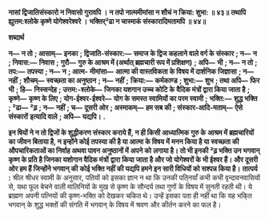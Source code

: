 **नासां द्विजातिसंस्कारो न निवासो गुरावपि ।** **न तपो नात्ममीमांसा न शौचं न क्रिया: शुभा: ॥ ४३॥** **तथापि ह्युत्तम:श्लोके कृष्णे योगेश्वरेश्वरे ।** **भक्तिर्²ढा न चास्माकं संस्कारादिमतामपि ॥ ४४॥** 

**शब्दार्थ** 

**न—** **न तो** **; आसाम्—** **इनका** **; द्विजाति-संस्कार:—** **समाज के द्विज कहलाने वाले वर्ग के संस्कार** **; न—** **न** **; निवास:—** **निवास** **;** **गुरौ—** **गुरु के आश्रम में (अर्थात् ब्रह्मचारी रूप में प्रशिक्षण)** **; अपि—** **भी** **; न—** **न तो** **; तप:—** **तपस्या** **; न—** **न** **; आत्म-** **मीमांसा—** **आत्मा की वास्तविकता के विषय में दार्शनिक जिज्ञासा** **; न—** **नहीं** **; शौचम्—** **स्वच्छता का अनुष्ठान** **; न—** **नहीं** **;** **क्रिया:—** **कर्मकाण्ड** **; शुभा:—** **शुभ** **; तथा अपि—** **फिर भी** **; हि—** **निस्सन्देह** **; उत्तम:-श्लोके—** **जिनका यशगान उच्च कोटि के** **वैदिक मंत्रों द्वारा किया जाता है** **; कृष्णे—** **कृष्ण के लिए** **; योग-ईश्वर-ईश्वरे—** **योग के समस्त स्वामियों का परम स्वामी** **;** **भक्ति:—** **शुद्ध भक्ति** **; ²ढा—** **²ढ़** **; न—** **नहीं** **; च—** **दूसरी ओर** **; अस्माकम्—** **हम सब की** **; संस्कार-आदि-मताम्—** **ऐसे संस्कारों** **इत्यादि वाले** **; अपि—** **यद्यपि।** **.** 

**इन षियों ने न तो द्विजों के शुद्धीकरण संस्कार कराये हैं, न ही किसी आध्यात्मिक गुरु के** **आश्रम में ब्रह्मचारियों का जीवन बिताया है, न इन्होंने कोई तपस्या की है या आत्मा के विषय में** **मनन किया है या स्वच्छता की औपचारिकताओं का निर्वाह अथवा पावन अनुष्ठानों में अपने को** **लगाया है। तो भी इनकी ²ढ़ भक्ति उन भगवान् कृष्ण के प्रति है जिनका यशोगान वैदिक मंत्रों** **द्वारा किया जाता है और जो योगेश्वरों के भी ईश्वर हैं। और दूसरी ओर हम हैं जिन्होंने भगवान् की** **कोई भक्ति नहीं की यद्यपि हमने इन सारी विधियों को सश्पन्न किया है।** **तात्पर्य :** श्रील श्रीधर स्वामी के अनुसार, पतियों को इसका ज्ञान न था कि उनकी पति्नयाँ कभी कभी वृन्दावनवासियों से, यथा फूल बेचने वाली मालिनियों के मुख से कृष्ण के सौन्दर्य तथा गुणों के विषय में सुनती रहती थी। ये ब्राह्मण अपनी पत्नियों की कृष्ण-भक्ति को देखकर चकित थे। उन्हें इसका पता ही नहीं था कि यह भकि्त भगवान् के शुद्ध भक्तों की संगति में भगवान् के विषय में श्रवण और कीर्तन करने का फल है।  
